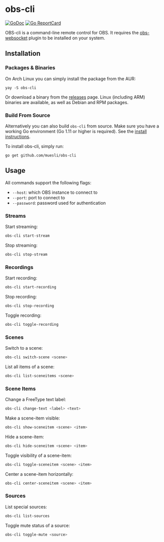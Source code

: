 # obs-cli

[![GoDoc](https://godoc.org/github.com/golang/gddo?status.svg)](https://godoc.org/github.com/muesli/obs-cli)
[![Go ReportCard](https://goreportcard.com/badge/muesli/obs-cli)](https://goreportcard.com/report/muesli/obs-cli)

OBS-cli is a command-line remote control for OBS. It requires the
[obs-websocket](https://github.com/Palakis/obs-websocket) plugin to be installed on your system.

## Installation

### Packages & Binaries

On Arch Linux you can simply install the package from the AUR:

    yay -S obs-cli

Or download a binary from the [releases](https://github.com/muesli/obs-cli/releases)
page. Linux (including ARM) binaries are available, as well as Debian and RPM
packages.

### Build From Source

Alternatively you can also build `obs-cli` from source. Make sure you have a
working Go environment (Go 1.11 or higher is required). See the
[install instructions](https://golang.org/doc/install.html).

To install obs-cli, simply run:

    go get github.com/muesli/obs-cli

## Usage

All commands support the following flags:

- `--host`: which OBS instance to connect to
- `--port`: port to connect to
- `--password`: password used for authentication

### Streams

Start streaming:

```bash
obs-cli start-stream
```

Stop streaming:

```bash
obs-cli stop-stream
```

### Recordings

Start recording:

```bash
obs-cli start-recording
```

Stop recording:

```bash
obs-cli stop-recording
```

Toggle recording:

```bash
obs-cli toggle-recording
```

### Scenes

Switch to a scene:

```bash
obs-cli switch-scene <scene>
```

List all items of a scene:

```bash
obs-cli list-sceneitems <scene>
```

### Scene Items

Change a FreeType text label:

```bash
obs-cli change-text <label> <text>
```

Make a scene-item visible:

```bash
obs-cli show-sceneitem <scene> <item>
```

Hide a scene-item:

```bash
obs-cli hide-sceneitem <scene> <item>
```

Toggle visibility of a scene-item:

```bash
obs-cli toggle-sceneitem <scene> <item>
```

Center a scene-item horizontally:

```bash
obs-cli center-sceneitem <scene> <item>
```

### Sources

List special sources:

```bash
obs-cli list-sources
```

Toggle mute status of a source:

```bash
obs-cli toggle-mute <source>
```
